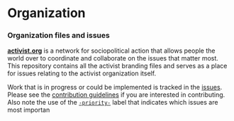 # Organization

### Organization files and issues

[**activist.org**](http://activist.org/) is a network for sociopolitical action that allows people the world over to coordinate and collaborate on the issues that matter most. This repository contains all the activist branding files and serves as a place for issues relating to the activist organization itself.

Work that is in progress or could be implemented is tracked in the [issues](https://github.com/activist-org/Organization/issues). Please see the [contribution guidelines](https://github.com/activist-org/Organization/blob/main/CONTRIBUTING.md) if you are interested in contributing. Also note the use of the [`-priority-`](https://github.com/activist-org/Organization/labels/-priority-) label that indicates which issues are most importan
